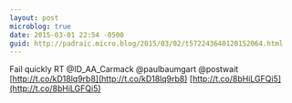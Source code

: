 ```yaml
---
layout: post
microblog: true
date: 2015-03-01 22:54 -0500
guid: http://padraic.micro.blog/2015/03/02/t572243640120152064.html
---
```

Fail quickly RT @ID_AA_Carmack  @paulbaumgart @postwait [http://t.co/kD18lq9rb8](http://t.co/kD18lq9rb8) [http://t.co/8bHiLGFQi5](http://t.co/8bHiLGFQi5)
